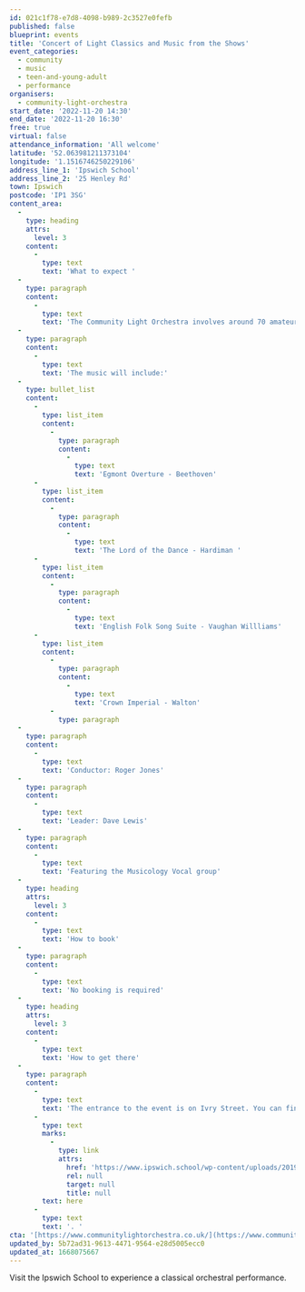 ```yaml
---
id: 021c1f78-e7d8-4098-b989-2c3527e0fefb
published: false
blueprint: events
title: 'Concert of Light Classics and Music from the Shows'
event_categories:
  - community
  - music
  - teen-and-young-adult
  - performance
organisers:
  - community-light-orchestra
start_date: '2022-11-20 14:30'
end_date: '2022-11-20 16:30'
free: true
virtual: false
attendance_information: 'All welcome'
latitude: '52.063981211373104'
longitude: '1.1516746250229106'
address_line_1: 'Ipswich School'
address_line_2: '25 Henley Rd'
town: Ipswich
postcode: 'IP1 3SG'
content_area:
  -
    type: heading
    attrs:
      level: 3
    content:
      -
        type: text
        text: 'What to expect '
  -
    type: paragraph
    content:
      -
        type: text
        text: 'The Community Light Orchestra involves around 70 amateur and semi-professional musicians who meet in Henley Community Centre, near Ipswich, every Tuesday morning to practice their musical skills. The concert will be performed in aid of the Castle Hill Community Trust, so support this talented musical group and enjoy their orchestra performance on the 20 November!'
  -
    type: paragraph
    content:
      -
        type: text
        text: 'The music will include:'
  -
    type: bullet_list
    content:
      -
        type: list_item
        content:
          -
            type: paragraph
            content:
              -
                type: text
                text: 'Egmont Overture - Beethoven'
      -
        type: list_item
        content:
          -
            type: paragraph
            content:
              -
                type: text
                text: 'The Lord of the Dance - Hardiman '
      -
        type: list_item
        content:
          -
            type: paragraph
            content:
              -
                type: text
                text: 'English Folk Song Suite - Vaughan Willliams'
      -
        type: list_item
        content:
          -
            type: paragraph
            content:
              -
                type: text
                text: 'Crown Imperial - Walton'
          -
            type: paragraph
  -
    type: paragraph
    content:
      -
        type: text
        text: 'Conductor: Roger Jones'
  -
    type: paragraph
    content:
      -
        type: text
        text: 'Leader: Dave Lewis'
  -
    type: paragraph
    content:
      -
        type: text
        text: 'Featuring the Musicology Vocal group'
  -
    type: heading
    attrs:
      level: 3
    content:
      -
        type: text
        text: 'How to book'
  -
    type: paragraph
    content:
      -
        type: text
        text: 'No booking is required'
  -
    type: heading
    attrs:
      level: 3
    content:
      -
        type: text
        text: 'How to get there'
  -
    type: paragraph
    content:
      -
        type: text
        text: 'The entrance to the event is on Ivry Street. You can find the directions to the Ipswich School '
      -
        type: text
        marks:
          -
            type: link
            attrs:
              href: 'https://www.ipswich.school/wp-content/uploads/2019/09/Ipswich-School-Directions.pdf'
              rel: null
              target: null
              title: null
        text: here
      -
        type: text
        text: '. '
cta: '[https://www.communitylightorchestra.co.uk/](https://www.communitylightorchestra.co.uk/)'
updated_by: 5b72ad31-9613-4471-9564-e28d5005ecc0
updated_at: 1668075667
---
```

Visit the Ipswich School to experience a classical orchestral performance.